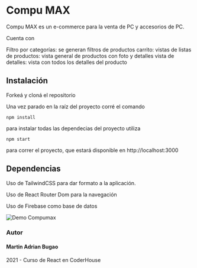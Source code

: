 # Compu MAX

Compu MAX es un e-commerce para la venta de PC y accesorios de PC.

Cuenta con

Filtro por categorías: se generan filtros de productos
carrito: 
vistas de listas de productos: vista general de productos con foto y detalles 
vista de detalles: vista con todos los detalles del producto 


## Instalación
Forkeá y cloná el repositorio

Una vez parado en la raíz del proyecto corré el comando
```
npm install
```
para instalar todas las dependecias del proyecto utiliza
```
npm start
```
para correr el proyecto, que estará disponible en http://localhost:3000

## Dependencias
Uso de TailwindCSS para dar formato a la aplicación.

Uso de React Router Dom para la navegación

Uso de Firebase como base de datos

![Demo Compumax](https://s10.gifyu.com/images/React_App_-_Personal_-_Microsoft__Edge_2021-11-03_20-59-49_SparkVideo-1.gif)
### Autor
#### Martin Adrian Bugao

2021 - Curso de React en CoderHouse
